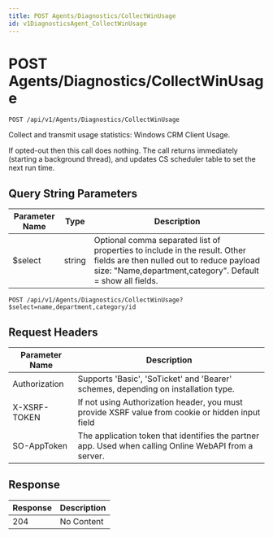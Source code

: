```yaml
---
title: POST Agents/Diagnostics/CollectWinUsage
id: v1DiagnosticsAgent_CollectWinUsage
---
```


# POST Agents/Diagnostics/CollectWinUsage

```http
POST /api/v1/Agents/Diagnostics/CollectWinUsage
```

Collect and transmit usage statistics: Windows CRM Client Usage.

If opted-out then this call does nothing. The call returns immediately (starting a background thread), and updates CS scheduler table to set the next run time.





## Query String Parameters

| Parameter Name | Type |  Description |
|----------------|------|--------------|
| $select | string |  Optional comma separated list of properties to include in the result. Other fields are then nulled out to reduce payload size: "Name,department,category". Default = show all fields. |

```http
POST /api/v1/Agents/Diagnostics/CollectWinUsage?$select=name,department,category/id
```


## Request Headers

| Parameter Name | Description |
|----------------|-------------|
| Authorization  | Supports 'Basic', 'SoTicket' and 'Bearer' schemes, depending on installation type. |
| X-XSRF-TOKEN   | If not using Authorization header, you must provide XSRF value from cookie or hidden input field |
| SO-AppToken | The application token that identifies the partner app. Used when calling Online WebAPI from a server. |


## Response


| Response | Description |
|----------------|-------------|
| 204 | No Content |